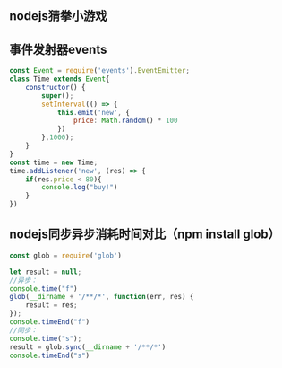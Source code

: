 ## nodejs猜拳小游戏
## 事件发射器events
``` javascript
const Event = require('events').EventEmitter;
class Time extends Event{
	constructor() {
		super();
		setInterval(() => {
			this.emit('new', {
				price: Math.random() * 100
			})
		},1000);
	}
}
const time = new Time;
time.addListener('new', (res) => {
	if(res.price < 80){
		console.log("buy!")
	}
})
```

## nodejs同步异步消耗时间对比（npm install glob）
``` javascript
const glob = require('glob')

let result = null;
//异步：
console.time("f")
glob(__dirname + '/**/*', function(err, res) {
	result = res;
});
console.timeEnd("f")
//同步：
console.time("s");
result = glob.sync(__dirname + '/**/*')
console.timeEnd("s")
```